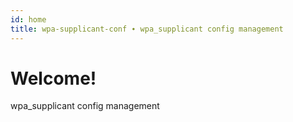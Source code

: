 ```yaml
---
id: home
title: wpa-supplicant-conf ∙ wpa_supplicant config management
---
```


# Welcome!

wpa_supplicant config management
